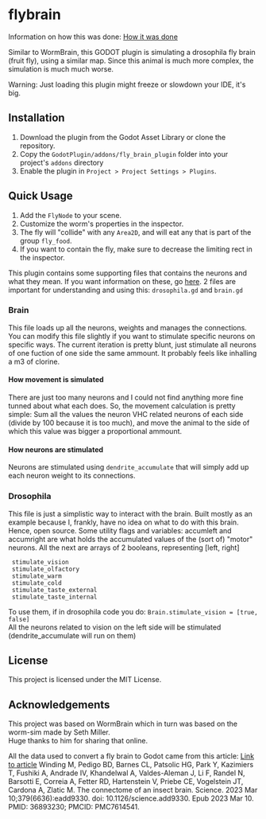 # flybrain
Information on how this was done: [How it was done](./DataProcessing/README.md)

Similar to WormBrain, this GODOT plugin is simulating a drosophila fly brain (fruit fly), using a similar map. Since this animal is much more complex, the simulation is much much worse.

Warning: Just loading this plugin might freeze or slowdown your IDE, it's big.

## Installation
1. Download the plugin from the Godot Asset Library or clone the repository.
2. Copy the `GodotPlugin/addons/fly_brain_plugin` folder into your project's `addons` directory
3. Enable the plugin in `Project > Project Settings > Plugins`.

## Quick Usage
1. Add the `FlyNode` to your scene.
2. Customize the worm's properties in the inspector.
3. The fly will "collide" with any `Area2D`, and will eat any that is part of the group `fly_food`.
4. If you want to contain the fly, make sure to decrease the limiting rect in the inspector.

This plugin contains some supporting files that contains the neurons and what they mean. If you want information on these, go [here](./DataProcessing/README.md).
 2 files are important for understanding and using this:
 `drosophila.gd` and `brain.gd`

### Brain
   This file loads up all the neurons, weights and manages the connections. 
    You can modify this file slightly if you want to stimulate specific neurons on specific ways. 
    The current iteration is pretty blunt, just stimulate all neurons of one fuction of one side the same ammount. 
    It probably feels like inhalling a m3 of clorine.

#### How movement is simulated
   There are just too many neurons and I could not find anything more fine tunned about what each does. 
    So, the movement calculation is pretty simple: 
    Sum all the values the neuron VHC related neurons of each side (divide by 100 because it is too much), and move the animal to the side of which this value was bigger a proportional ammount.

#### How neurons are stimulated
   Neurons are stimulated using `dendrite_accumulate` that will simply add up each neuron weight to its connections.
 
####
### Drosophila
   This file is just a simplistic way to interact with the brain. Built mostly as an example because I, frankly, have no idea on what to do with this brain. Hence, open source.
    Some utility flags and variables:
    accumleft and accumright are what holds the accumulated values of the (sort of) "motor" neurons. 
    All the next are arrays of 2 booleans, representing [left, right]
    
     stimulate_vision
     stimulate_olfactory
     stimulate_warm
     stimulate_cold
     stimulate_taste_external
     stimulate_taste_internal

   To use them, if in drosophila code you do: 
    ```Brain.stimulate_vision = [true, false]```  
    All the neurons related to vision on the left side will be stimulated (dendrite_accumulate will run on them)

## License
This project is licensed under the MIT License.

## Acknowledgements
This project was based on WormBrain which in turn was based on the worm-sim made by Seth Miller.  
Huge thanks to him for sharing that online.

All the data used to convert a fly brain to Godot came from this article:
[Link to article](https://www.ncbi.nlm.nih.gov/pmc/articles/PMC7614541/)
Winding M, Pedigo BD, Barnes CL, Patsolic HG, Park Y, Kazimiers T, Fushiki A, Andrade IV, Khandelwal A, Valdes-Aleman J, Li F, Randel N, Barsotti E, Correia A, Fetter RD, Hartenstein V, Priebe CE, Vogelstein JT, Cardona A, Zlatic M. The connectome of an insect brain. Science. 2023 Mar 10;379(6636):eadd9330. doi: 10.1126/science.add9330. Epub 2023 Mar 10. PMID: 36893230; PMCID: PMC7614541.
